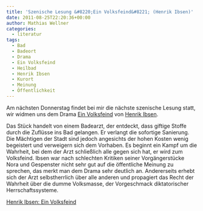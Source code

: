 ```yaml
---
title: 'Szenische Lesung &#8220;Ein Volksfeind&#8221; (Henrik Ibsen)'
date: 2011-08-25T22:20:36+00:00
author: Mathias Wellner
categories:
  - literatur
tags:
  - Bad
  - Badeort
  - Drama
  - Ein Volksfeind
  - Heilbad
  - Henrik Ibsen
  - Kurort
  - Meinung
  - Öffentlichkeit
---
```

Am nächsten Donnerstag findet bei mir die nächste szenische Lesung statt, wir widmen uns dem Drama [Ein Volksfeind](http://de.wikipedia.org/wiki/Ein_Volksfeind) von [Henrik Ibsen](http://de.wikipedia.org/wiki/Henrik_Ibsen). 

Das Stück handelt von einem Badearzt, der entdeckt, dass giftige Stoffe durch die Zuflüsse ins Bad gelangen. Er verlangt die sofortige Sanierung. Die Mächtigen der Stadt sind jedoch angesichts der hohen Kosten wenig begeistert und verweigern sich dem Vorhaben. Es beginnt ein Kampf um die Wahrheit, bei dem der Arzt schließlich alle gegen sich hat, er wird zum Volksfeind. Ibsen war nach schlechten Kritiken seiner Vorgängerstücke Nora und Gespenster nicht sehr gut auf die öffentliche Meinung zu sprechen, das merkt man dem Drama sehr deutlich an. Andererseits erhebt sich der Arzt selbstherrlich über alle anderen und propagiert das Recht der Wahrheit über die dumme Volksmasse, der Vorgeschmack diktatorischer Herrschaftssysteme. 

[Henrik Ibsen: Ein Volksfeind](http://amzn.to/r0I5nJ)